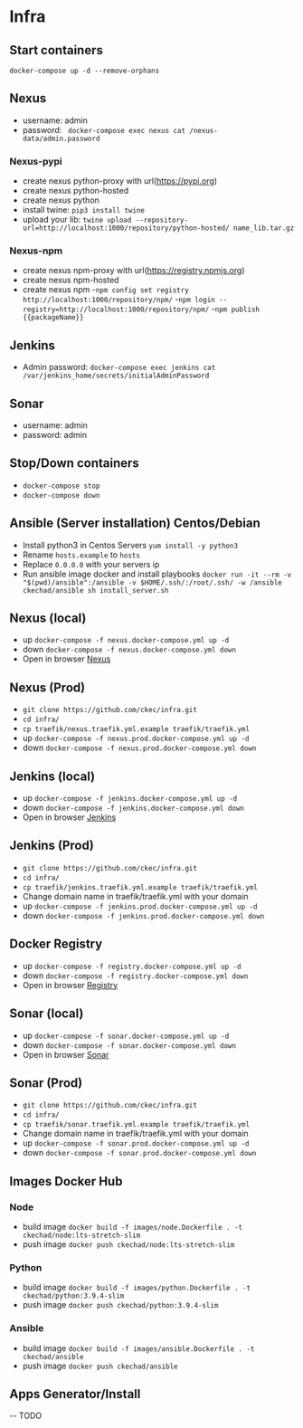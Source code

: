 # Infra

## Start containers

`docker-compose up -d --remove-orphans`

## Nexus

- username: admin
- password: ` docker-compose exec nexus cat /nexus-data/admin.password`

### Nexus-pypi

- create nexus python-proxy with url(https://pypi.org)
- create nexus python-hosted
- create nexus python
- install twine: ```pip3 install twine```
- upload your lib: ```twine upload --repository-url=http://localhost:1000/repository/python-hosted/ name_lib.tar.gz```

### Nexus-npm

- create nexus npm-proxy with url(https://registry.npmjs.org)
- create nexus npm-hosted
- create nexus npm -```npm config set registry http://localhost:1000/repository/npm/```
  -```npm login --registry=http://localhost:1000/repository/npm/```
  -```npm publish {{packageName}}```

## Jenkins

- Admin password: `docker-compose exec jenkins cat /var/jenkins_home/secrets/initialAdminPassword`

## Sonar

- username: admin
- password: admin

## Stop/Down containers

- `docker-compose stop `
- `docker-compose down `

## Ansible (Server installation)  Centos/Debian

- Install python3 in Centos Servers
  ```yum install -y python3```
- Rename `hosts.example` to `hosts`
- Replace `0.0.0.0` with your servers ip
- Run ansible image docker and install playbooks
  ```docker run -it --rm -v "$(pwd)/ansible":/ansible -v $HOME/.ssh/:/root/.ssh/ -w /ansible ckechad/ansible sh install_server.sh```

## Nexus (local)

- up `docker-compose -f nexus.docker-compose.yml up -d`
- down `docker-compose -f nexus.docker-compose.yml down`
- Open in browser [Nexus](http://localhost:1000/)

## Nexus (Prod)

- `git clone https://github.com/ckec/infra.git`
- `cd infra/`
- `cp traefik/nexus.traefik.yml.example traefik/traefik.yml`
- up `docker-compose -f nexus.prod.docker-compose.yml up -d`
- down `docker-compose -f nexus.prod.docker-compose.yml down`

## Jenkins (local)

- up `docker-compose -f jenkins.docker-compose.yml up -d`
- down `docker-compose -f jenkins.docker-compose.yml down`
- Open in browser [Jenkins](http://localhost:1001/)

## Jenkins (Prod)

- `git clone https://github.com/ckec/infra.git`
- `cd infra/`
- `cp traefik/jenkins.traefik.yml.example traefik/traefik.yml`
- Change domain name in traefik/traefik.yml with your domain
- up `docker-compose -f jenkins.prod.docker-compose.yml up -d`
- down `docker-compose -f jenkins.prod.docker-compose.yml down`

## Docker Registry

- up `docker-compose -f registry.docker-compose.yml up -d`
- down `docker-compose -f registry.docker-compose.yml down`
- Open in browser [Registry](http://localhost:1004/)

## Sonar (local)

- up `docker-compose -f sonar.docker-compose.yml up -d`
- down `docker-compose -f sonar.docker-compose.yml down`
- Open in browser [Sonar](http://localhost:1005/)

## Sonar (Prod)

- `git clone https://github.com/ckec/infra.git`
- `cd infra/`
- `cp traefik/sonar.traefik.yml.example traefik/traefik.yml`
- Change domain name in traefik/traefik.yml with your domain
- up `docker-compose -f sonar.prod.docker-compose.yml up -d`
- down `docker-compose -f sonar.prod.docker-compose.yml down`

## Images Docker Hub

### Node

- build image `docker build -f images/node.Dockerfile . -t ckechad/node:lts-stretch-slim`
- push image `docker push ckechad/node:lts-stretch-slim`

### Python

- build image `docker build -f images/python.Dockerfile . -t ckechad/python:3.9.4-slim`
- push image `docker push ckechad/python:3.9.4-slim`

### Ansible

- build image `docker build -f images/ansible.Dockerfile . -t ckechad/ansible`
- push image `docker push ckechad/ansible`

## Apps Generator/Install
-- TODO